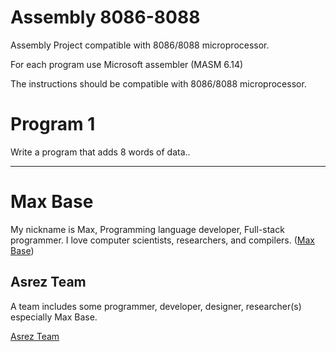 # Assembly 8086-8088

Assembly Project compatible with 8086/8088 microprocessor.

For each program use Microsoft assembler (MASM 6.14)

The instructions should be compatible with 8086/8088 microprocessor.

# Program 1

Write a program that adds 8 words of data..

---------

# Max Base

My nickname is Max, Programming language developer, Full-stack programmer. I love computer scientists, researchers, and compilers. ([Max Base](https://maxbase.org/))

## Asrez Team

A team includes some programmer, developer, designer, researcher(s) especially Max Base.

[Asrez Team](https://www.asrez.com/)
